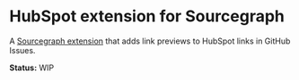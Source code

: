 # HubSpot extension for Sourcegraph

A [Sourcegraph extension](https://docs.sourcegraph.com/extensions) that adds link previews to
HubSpot links in GitHub Issues.

**Status:** WIP

